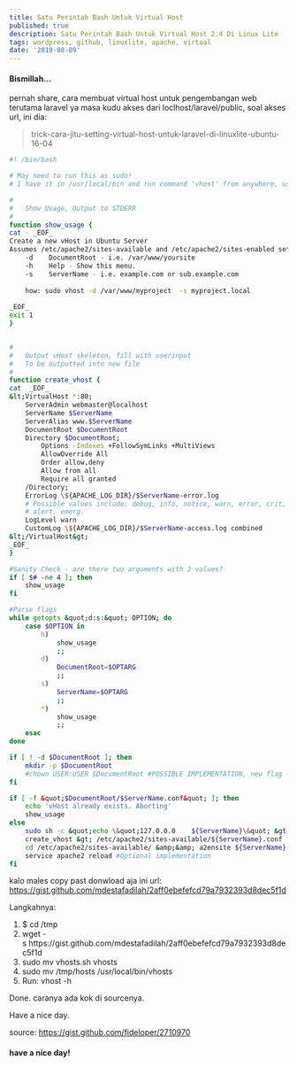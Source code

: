 ```yaml
---
title: Satu Perintah Bash Untuk Virtual Host
published: true
description: Satu Perintah Bash Untuk Virtual Host 2.4 Di Linux Lite
tags: wordpress, github, linuxlite, apache, virtual
date: '2019-08-09'
---
```


#### Bismillah...

pernah share, cara membuat virtual host untuk pengembangan web terutama laravel ya masa kudu akses dari loclhost/laravel/public, soal akses url, ini dia:
<blockquote>trick-cara-jitu-setting-virtual-host-untuk-laravel-di-linuxlite-ubuntu-16-04</blockquote>

```bash
#! /bin/bash

# May need to run this as sudo!
# I have it in /usr/local/bin and run command 'vhost' from anywhere, using sudo.

#
#   Show Usage, Output to STDERR
#
function show_usage {
cat - _EOF_
Create a new vHost in Ubuntu Server
Assumes /etc/apache2/sites-available and /etc/apache2/sites-enabled setup used
    -d    DocumentRoot - i.e. /var/www/yoursite
    -h    Help - Show this menu.
    -s    ServerName - i.e. example.com or sub.example.com
    
    how: sudo vhost -d /var/www/myproject  -s myproject.local
    
_EOF_
exit 1
}


#
#   Output vHost skeleton, fill with userinput
#   To be outputted into new file
#
function create_vhost {
cat  _EOF_
&lt;VirtualHost *:80;
    ServerAdmin webmaster@localhost
    ServerName $ServerName
    ServerAlias www.$ServerName
    DocumentRoot $DocumentRoot
    Directory $DocumentRoot;
        Options -Indexes +FollowSymLinks +MultiViews
        AllowOverride All
        Order allow,deny
        Allow from all
        Require all granted
    /Directory;
    ErrorLog \${APACHE_LOG_DIR}/$ServerName-error.log
    # Possible values include: debug, info, notice, warn, error, crit,
    # alert, emerg.
    LogLevel warn
    CustomLog \${APACHE_LOG_DIR}/$ServerName-access.log combined
&lt;/VirtualHost&gt;
_EOF_
}

#Sanity Check - are there two arguments with 2 values?
if [ $# -ne 4 ]; then
	show_usage
fi

#Parse flags
while getopts &quot;d:s:&quot; OPTION; do
    case $OPTION in
        h)
            show_usage
            ;;
        d)
            DocumentRoot=$OPTARG
            ;;
        s)
            ServerName=$OPTARG
            ;;
        *)
            show_usage
            ;;
    esac
done

if [ ! -d $DocumentRoot ]; then 
    mkdir -p $DocumentRoot
    #chown USER:USER $DocumentRoot #POSSIBLE IMPLEMENTATION, new flag -u ?
fi

if [ -f &quot;$DocumentRoot/$ServerName.conf&quot; ]; then
    echo 'vHost already exists. Aborting'
    show_usage
else
    sudo sh -c &quot;echo \&quot;127.0.0.0    ${ServerName}\&quot; &gt;&gt; \/tmp\/hosts&quot;
    create_vhost &gt; /etc/apache2/sites-available/${ServerName}.conf
    cd /etc/apache2/sites-available/ &amp;&amp; a2ensite ${ServerName}.conf #Enable site
    service apache2 reload #Optional implementation
fi
```

kalo males copy past donwload aja ini url:
<a href="https://gist.github.com/mdestafadilah/2aff0ebefefcd79a7932393d8dec5f1d">https://gist.github.com/mdestafadilah/2aff0ebefefcd79a7932393d8dec5f1d</a>

Langkahnya:
<ol>
 	<li>$ cd /tmp</li>
 	<li>wget -s https://gist.github.com/mdestafadilah/2aff0ebefefcd79a7932393d8dec5f1d</li>
 	<li>sudo mv vhosts.sh vhosts</li>
 	<li>sudo mv /tmp/hosts /usr/local/bin/vhosts</li>
 	<li>Run: vhost -h</li>
</ol>
Done. caranya ada kok di sourcenya.

Have a nice day.

source: <a href="https://gist.github.com/fideloper/2710970">https://gist.github.com/fideloper/2710970</a>

#### have a nice day!